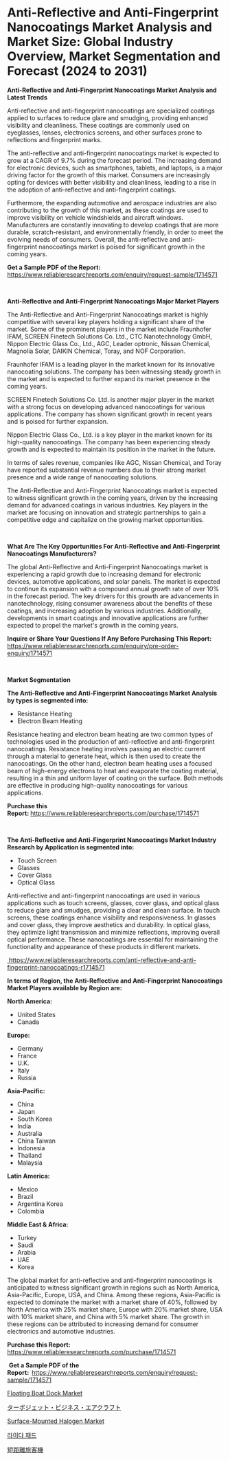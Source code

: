 <p><h1>Anti-Reflective and Anti-Fingerprint Nanocoatings Market Analysis and Market Size: Global Industry Overview, Market Segmentation and Forecast (2024 to 2031)</h1></p><p><strong>Anti-Reflective and Anti-Fingerprint Nanocoatings Market Analysis and Latest Trends</strong></p>
<p><p>Anti-reflective and anti-fingerprint nanocoatings are specialized coatings applied to surfaces to reduce glare and smudging, providing enhanced visibility and cleanliness. These coatings are commonly used on eyeglasses, lenses, electronics screens, and other surfaces prone to reflections and fingerprint marks.</p><p>The anti-reflective and anti-fingerprint nanocoatings market is expected to grow at a CAGR of 9.7% during the forecast period. The increasing demand for electronic devices, such as smartphones, tablets, and laptops, is a major driving factor for the growth of this market. Consumers are increasingly opting for devices with better visibility and cleanliness, leading to a rise in the adoption of anti-reflective and anti-fingerprint coatings.</p><p>Furthermore, the expanding automotive and aerospace industries are also contributing to the growth of this market, as these coatings are used to improve visibility on vehicle windshields and aircraft windows. Manufacturers are constantly innovating to develop coatings that are more durable, scratch-resistant, and environmentally friendly, in order to meet the evolving needs of consumers. Overall, the anti-reflective and anti-fingerprint nanocoatings market is poised for significant growth in the coming years.</p></p>
<p><strong>Get a Sample PDF of the Report:&nbsp;</strong> <a href="https://www.reliableresearchreports.com/enquiry/request-sample/1714571">https://www.reliableresearchreports.com/enquiry/request-sample/1714571</a></p>
<p>&nbsp;</p>
<p><strong>Anti-Reflective and Anti-Fingerprint Nanocoatings Major Market Players</strong></p>
<p><p>The Anti-Reflective and Anti-Fingerprint Nanocoatings market is highly competitive with several key players holding a significant share of the market. Some of the prominent players in the market include Fraunhofer IFAM, SCREEN Finetech Solutions Co. Ltd., CTC Nanotechnology GmbH, Nippon Electric Glass Co., Ltd., AGC, Leader optronic, Nissan Chemical, Magnolia Solar, DAIKIN Chemical, Toray, and NOF Corporation.</p><p>Fraunhofer IFAM is a leading player in the market known for its innovative nanocoating solutions. The company has been witnessing steady growth in the market and is expected to further expand its market presence in the coming years.</p><p>SCREEN Finetech Solutions Co. Ltd. is another major player in the market with a strong focus on developing advanced nanocoatings for various applications. The company has shown significant growth in recent years and is poised for further expansion.</p><p>Nippon Electric Glass Co., Ltd. is a key player in the market known for its high-quality nanocoatings. The company has been experiencing steady growth and is expected to maintain its position in the market in the future.</p><p>In terms of sales revenue, companies like AGC, Nissan Chemical, and Toray have reported substantial revenue numbers due to their strong market presence and a wide range of nanocoating solutions.</p><p>The Anti-Reflective and Anti-Fingerprint Nanocoatings market is expected to witness significant growth in the coming years, driven by the increasing demand for advanced coatings in various industries. Key players in the market are focusing on innovation and strategic partnerships to gain a competitive edge and capitalize on the growing market opportunities.</p></p>
<p>&nbsp;</p>
<p><strong>What Are The Key Opportunities For Anti-Reflective and Anti-Fingerprint Nanocoatings Manufacturers?</strong></p>
<p><p>The global Anti-Reflective and Anti-Fingerprint Nanocoatings market is experiencing a rapid growth due to increasing demand for electronic devices, automotive applications, and solar panels. The market is expected to continue its expansion with a compound annual growth rate of over 10% in the forecast period. The key drivers for this growth are advancements in nanotechnology, rising consumer awareness about the benefits of these coatings, and increasing adoption by various industries. Additionally, developments in smart coatings and innovative applications are further expected to propel the market's growth in the coming years.</p></p>
<p><strong>Inquire or Share Your Questions If Any Before Purchasing This Report:</strong> <a href="https://www.reliableresearchreports.com/enquiry/pre-order-enquiry/1714571">https://www.reliableresearchreports.com/enquiry/pre-order-enquiry/1714571</a></p>
<p>&nbsp;</p>
<p><strong>Market Segmentation</strong></p>
<p><strong>The Anti-Reflective and Anti-Fingerprint Nanocoatings Market Analysis by types is segmented into:</strong></p>
<p><ul><li>Resistance Heating</li><li>Electron Beam Heating</li></ul></p>
<p><p>Resistance heating and electron beam heating are two common types of technologies used in the production of anti-reflective and anti-fingerprint nanocoatings. Resistance heating involves passing an electric current through a material to generate heat, which is then used to create the nanocoatings. On the other hand, electron beam heating uses a focused beam of high-energy electrons to heat and evaporate the coating material, resulting in a thin and uniform layer of coating on the surface. Both methods are effective in producing high-quality nanocoatings for various applications.</p></p>
<p><strong>Purchase this Report:&nbsp;</strong><a href="https://www.reliableresearchreports.com/purchase/1714571">https://www.reliableresearchreports.com/purchase/1714571</a></p>
<p>&nbsp;</p>
<p><strong>The Anti-Reflective and Anti-Fingerprint Nanocoatings Market Industry Research by Application is segmented into:</strong></p>
<p><ul><li>Touch Screen</li><li>Glasses</li><li>Cover Glass</li><li>Optical Glass</li></ul></p>
<p><p>Anti-reflective and anti-fingerprint nanocoatings are used in various applications such as touch screens, glasses, cover glass, and optical glass to reduce glare and smudges, providing a clear and clean surface. In touch screens, these coatings enhance visibility and responsiveness. In glasses and cover glass, they improve aesthetics and durability. In optical glass, they optimize light transmission and minimize reflections, improving overall optical performance. These nanocoatings are essential for maintaining the functionality and appearance of these products in different markets.</p></p>
<p><a href="https://www.reliableresearchreports.com/anti-reflective-and-anti-fingerprint-nanocoatings-r1714571">&nbsp;https://www.reliableresearchreports.com/anti-reflective-and-anti-fingerprint-nanocoatings-r1714571</a></p>
<p><strong>In terms of Region, the Anti-Reflective and Anti-Fingerprint Nanocoatings Market Players available by Region are:</strong></p>
<p>
    <p> <strong> North America: </strong>
        <ul>
            <li>United States</li>
            <li>Canada</li>
        </ul>
        </p> 
    <p> <strong> Europe: </strong>
        <ul>
            <li>Germany</li>
            <li>France</li>
            <li>U.K.</li>
            <li>Italy</li>
            <li>Russia</li>
        </ul>
        </p> 
    <p> <strong> Asia-Pacific: </strong>
        <ul>
            <li>China</li>
            <li>Japan</li>
            <li>South Korea</li>
            <li>India</li>
            <li>Australia</li>
            <li>China Taiwan</li>
            <li>Indonesia</li>
            <li>Thailand</li>
            <li>Malaysia</li>
        </ul>
        </p> 
    <p> <strong> Latin America: </strong>
        <ul>
            <li>Mexico</li>
            <li>Brazil</li>
            <li>Argentina Korea</li>
            <li>Colombia</li>
        </ul>
        </p> 
    <p> <strong> Middle East & Africa: </strong>
        <ul>
            <li>Turkey</li>
            <li>Saudi</li>
            <li>Arabia</li>
            <li>UAE</li>
            <li>Korea</li>
        </ul>
    </p>
    </p>
<p><p>The global market for anti-reflective and anti-fingerprint nanocoatings is anticipated to witness significant growth in regions such as North America, Asia-Pacific, Europe, USA, and China. Among these regions, Asia-Pacific is expected to dominate the market with a market share of 40%, followed by North America with 25% market share, Europe with 20% market share, USA with 10% market share, and China with 5% market share. The growth in these regions can be attributed to increasing demand for consumer electronics and automotive industries.</p></p>
<p><strong>Purchase this Report: </strong><a href="https://www.reliableresearchreports.com/purchase/1714571">https://www.reliableresearchreports.com/purchase/1714571</a></p>
<p>&nbsp;<strong>Get a Sample PDF of the Report:&nbsp;&nbsp;</strong><a href="https://www.reliableresearchreports.com/enquiry/request-sample/1714571">https://www.reliableresearchreports.com/enquiry/request-sample/1714571</a></p>
<p><strong></strong></p>
<p><p><a href="https://github.com/singletonthaxterkelliehr2df/Market-Research-Report-List-2/blob/main/floating-boat-dock-market.md">Floating Boat Dock Market</a></p><p><a href="https://github.com/DayanaRunolfsdottir/Market-Research-Report-List-1/blob/main/5974323113381.md">ターボジェット・ビジネス・エアクラフト</a></p><p><a href="https://github.com/kufem1/Market-Research-Report-List-3/blob/main/surface-mounted-halogen-market.md">Surface-Mounted Halogen Market</a></p><p><a href="https://github.com/lkwggful07722/Market-Research-Report-List-2/blob/main/4243355124096.md">라이다 패드</a></p><p><a href="https://github.com/VinceMarvin1/Market-Research-Report-List-1/blob/main/3732144113380.md">短距離旅客機</a></p></p>